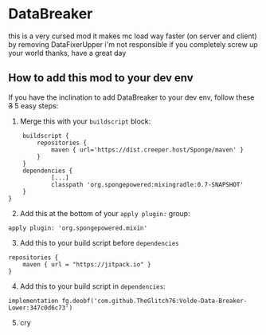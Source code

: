 # DataBreaker

this is a very cursed mod
it makes mc load way faster (on server and client) by removing DataFixerUpper
i'm not responsible if you completely screw up your world
thanks, have a great day

## How to add this mod to your dev env
If you have the inclination to add DataBreaker to your dev env, follow these ~~3~~ 5 easy steps:
1. Merge this with your `buildscript` block:
```
	buildscript {
		repositories {
			maven { url='https://dist.creeper.host/Sponge/maven' }
		}
	}
	dependencies {
			[...]
        	classpath 'org.spongepowered:mixingradle:0.7-SNAPSHOT'
    }
}
```
2. Add this at the bottom of your `apply plugin:` group:
```
apply plugin: 'org.spongepowered.mixin'
```
3. Add this to your build script before `dependencies`
```
repositories {
	maven { url = "https://jitpack.io" }
}
```
4. Add this to your build script in `dependencies`:
```
implementation fg.deobf('com.github.TheGlitch76:Volde-Data-Breaker-Lower:347c0d6c73')
```
5. cry
